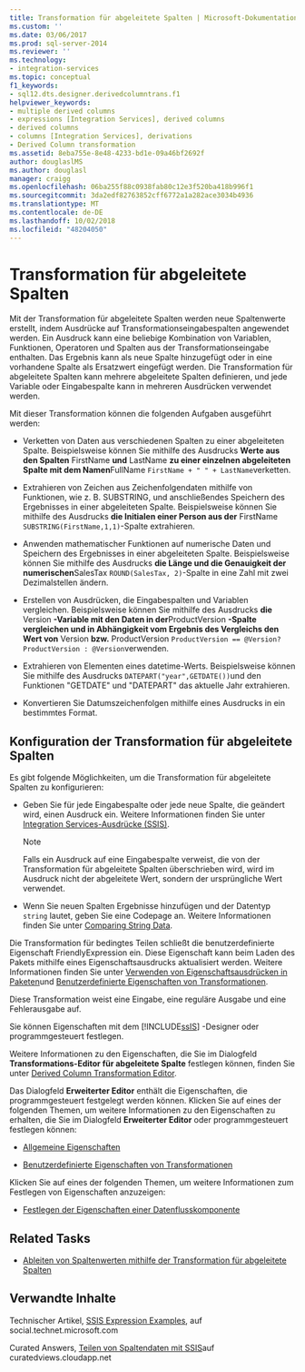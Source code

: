 ```yaml
---
title: Transformation für abgeleitete Spalten | Microsoft-Dokumentation
ms.custom: ''
ms.date: 03/06/2017
ms.prod: sql-server-2014
ms.reviewer: ''
ms.technology:
- integration-services
ms.topic: conceptual
f1_keywords:
- sql12.dts.designer.derivedcolumntrans.f1
helpviewer_keywords:
- multiple derived columns
- expressions [Integration Services], derived columns
- derived columns
- columns [Integration Services], derivations
- Derived Column transformation
ms.assetid: 8eba755e-8e48-4233-bd1e-09a46bf2692f
author: douglaslMS
ms.author: douglasl
manager: craigg
ms.openlocfilehash: 06ba255f88c0938fab80c12e3f520ba418b996f1
ms.sourcegitcommit: 3da2edf82763852cff6772a1a282ace3034b4936
ms.translationtype: MT
ms.contentlocale: de-DE
ms.lasthandoff: 10/02/2018
ms.locfileid: "48204050"
---
```

# <a name="derived-column-transformation"></a>Transformation für abgeleitete Spalten
  Mit der Transformation für abgeleitete Spalten werden neue Spaltenwerte erstellt, indem Ausdrücke auf Transformationseingabespalten angewendet werden. Ein Ausdruck kann eine beliebige Kombination von Variablen, Funktionen, Operatoren und Spalten aus der Transformationseingabe enthalten. Das Ergebnis kann als neue Spalte hinzugefügt oder in eine vorhandene Spalte als Ersatzwert eingefügt werden. Die Transformation für abgeleitete Spalten kann mehrere abgeleitete Spalten definieren, und jede Variable oder Eingabespalte kann in mehreren Ausdrücken verwendet werden.  
  
 Mit dieser Transformation können die folgenden Aufgaben ausgeführt werden:  
  
-   Verketten von Daten aus verschiedenen Spalten zu einer abgeleiteten Spalte. Beispielsweise können Sie mithilfe des Ausdrucks **Werte aus den Spalten** FirstName **und** LastName **zu einer einzelnen abgeleiteten Spalte mit dem Namen**FullName `FirstName + " " + LastName`verketten.  
  
-   Extrahieren von Zeichen aus Zeichenfolgendaten mithilfe von Funktionen, wie z. B. SUBSTRING, und anschließendes Speichern des Ergebnisses in einer abgeleiteten Spalte. Beispielsweise können Sie mithilfe des Ausdrucks **die Initialen einer Person aus der** FirstName `SUBSTRING(FirstName,1,1)`-Spalte extrahieren.  
  
-   Anwenden mathematischer Funktionen auf numerische Daten und Speichern des Ergebnisses in einer abgeleiteten Spalte. Beispielsweise können Sie mithilfe des Ausdrucks **die Länge und die Genauigkeit der numerischen**SalesTax `ROUND(SalesTax, 2)`-Spalte in eine Zahl mit zwei Dezimalstellen ändern.  
  
-   Erstellen von Ausdrücken, die Eingabespalten und Variablen vergleichen. Beispielsweise können Sie mithilfe des Ausdrucks **die** Version **-Variable mit den Daten in der**ProductVersion **-Spalte vergleichen und in Abhängigkeit vom Ergebnis des Vergleichs den Wert von** Version **bzw.** ProductVersion `ProductVersion == @Version? ProductVersion : @Version`verwenden.  
  
-   Extrahieren von Elementen eines datetime-Werts. Beispielsweise können Sie mithilfe des Ausdrucks `DATEPART("year",GETDATE())`und den Funktionen "GETDATE" und "DATEPART" das aktuelle Jahr extrahieren.  
  
-   Konvertieren Sie Datumszeichenfolgen mithilfe eines Ausdrucks in ein bestimmtes Format.  
  
## <a name="configuration-of-the-derived-column-transformation"></a>Konfiguration der Transformation für abgeleitete Spalten  
 Es gibt folgende Möglichkeiten, um die Transformation für abgeleitete Spalten zu konfigurieren:  
  
-   Geben Sie für jede Eingabespalte oder jede neue Spalte, die geändert wird, einen Ausdruck ein. Weitere Informationen finden Sie unter [Integration Services-Ausdrücke &#40;SSIS&#41;](../../expressions/integration-services-ssis-expressions.md).  
  
    > [!NOTE]  
    >  Falls ein Ausdruck auf eine Eingabespalte verweist, die von der Transformation für abgeleitete Spalten überschrieben wird, wird im Ausdruck nicht der abgeleitete Wert, sondern der ursprüngliche Wert verwendet.  
  
-   Wenn Sie neuen Spalten Ergebnisse hinzufügen und der Datentyp `string` lautet, geben Sie eine Codepage an. Weitere Informationen finden Sie unter [Comparing String Data](../comparing-string-data.md).  
  
 Die Transformation für bedingtes Teilen schließt die benutzerdefinierte Eigenschaft FriendlyExpression ein. Diese Eigenschaft kann beim Laden des Pakets mithilfe eines Eigenschaftsausdrucks aktualisiert werden. Weitere Informationen finden Sie unter [Verwenden von Eigenschaftsausdrücken in Paketen](../../expressions/use-property-expressions-in-packages.md)und [Benutzerdefinierte Eigenschaften von Transformationen](transformation-custom-properties.md).  
  
 Diese Transformation weist eine Eingabe, eine reguläre Ausgabe und eine Fehlerausgabe auf.  
  
 Sie können Eigenschaften mit dem [!INCLUDE[ssIS](../../../includes/ssis-md.md)] -Designer oder programmgesteuert festlegen.  
  
 Weitere Informationen zu den Eigenschaften, die Sie im Dialogfeld **Transformations-Editor für abgeleitete Spalte** festlegen können, finden Sie unter [Derived Column Transformation Editor](../../derived-column-transformation-editor.md).  
  
 Das Dialogfeld **Erweiterter Editor** enthält die Eigenschaften, die programmgesteuert festgelegt werden können. Klicken Sie auf eines der folgenden Themen, um weitere Informationen zu den Eigenschaften zu erhalten, die Sie im Dialogfeld **Erweiterter Editor** oder programmgesteuert festlegen können:  
  
-   [Allgemeine Eigenschaften](../../common-properties.md)  
  
-   [Benutzerdefinierte Eigenschaften von Transformationen](transformation-custom-properties.md)  
  
 Klicken Sie auf eines der folgenden Themen, um weitere Informationen zum Festlegen von Eigenschaften anzuzeigen:  
  
-   [Festlegen der Eigenschaften einer Datenflusskomponente](../set-the-properties-of-a-data-flow-component.md)  
  
## <a name="related-tasks"></a>Related Tasks  
  
-   [Ableiten von Spaltenwerten mithilfe der Transformation für abgeleitete Spalten](derived-column-transformation.md)  
  
## <a name="related-content"></a>Verwandte Inhalte  
 Technischer Artikel, [SSIS Expression Examples](http://go.microsoft.com/fwlink/?LinkId=220761), auf social.technet.microsoft.com  
  
 Curated Answers, [Teilen von Spaltendaten mit SSIS](http://go.microsoft.com/fwlink/?LinkId=321995)auf curatedviews.cloudapp.net  
  
  
